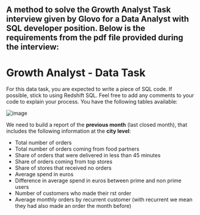 ## A method to solve the Growth Analyst Task interview given by Glovo for a Data Analyst with SQL developer position. Below is the requirements from the pdf file provided during the interview:

# **Growth Analyst - Data Task**

For this data task, you are expected to write a piece of SQL code. If possible, stick to
using Redshift SQL. Feel free to add any comments to your code to explain your
process.
You have the following tables available:

![image](https://github.com/user-attachments/assets/dc72c212-fb78-4fce-b0b0-87ae1a1ef0d1)

We need to build a report of the **previous month** (last closed month), that includes
the following information at the **city level**:
- Total number of orders
- Total number of orders coming from food partners
- Share of orders that were delivered in less than 45 minutes
- Share of orders coming from top stores
- Share of stores that received no orders
- Average spend in euros
- Difference in average spend in euros between prime and non prime users
- Number of customers who made their rst order
- Average monthly orders by recurrent customer (with recurrent we mean they
had also made an order the month before)
